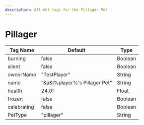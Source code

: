 ```yaml
---
description: All nbt tags for the Pillager Pet
---
```



# Pillager

| Tag Name     | Default                                                            | Type                                         |
| - | - | - |
| burning | false | Boolean |
| silent | false | Boolean |
| ownerName | "TestPlayer" | String |
| name | "&a&l%player%'s Pillager Pet" | String |
| health | 24.0f | Float |
| frozen | false | Boolean |
| celebrating | false | Boolean |
| PetType | "pillager" | String |
